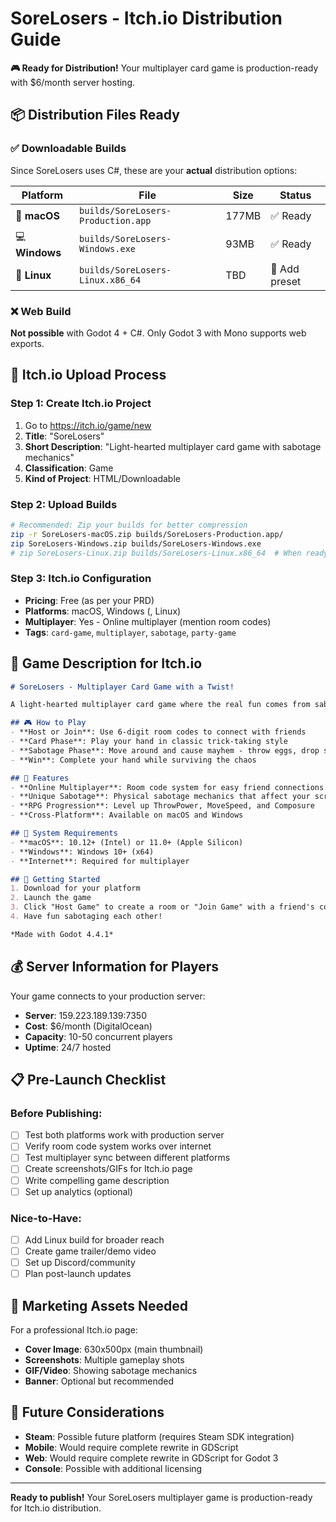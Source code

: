 # SoreLosers - Itch.io Distribution Guide

**🎮 Ready for Distribution!** Your multiplayer card game is production-ready with $6/month server hosting.

## 📦 **Distribution Files Ready**

### ✅ **Downloadable Builds**
Since SoreLosers uses C#, these are your **actual** distribution options:

| Platform | File | Size | Status |
|----------|------|------|--------|
| 🍎 **macOS** | `builds/SoreLosers-Production.app` | 177MB | ✅ Ready |
| 💻 **Windows** | `builds/SoreLosers-Windows.exe` | 93MB | ✅ Ready |
| 🐧 **Linux** | `builds/SoreLosers-Linux.x86_64` | TBD | 🔧 Add preset |

### ❌ **Web Build**
**Not possible** with Godot 4 + C#. Only Godot 3 with Mono supports web exports.

## 🚀 **Itch.io Upload Process**

### **Step 1: Create Itch.io Project**
1. Go to https://itch.io/game/new
2. **Title**: "SoreLosers"
3. **Short Description**: "Light-hearted multiplayer card game with sabotage mechanics"
4. **Classification**: Game
5. **Kind of Project**: HTML/Downloadable

### **Step 2: Upload Builds**
```bash
# Recommended: Zip your builds for better compression
zip -r SoreLosers-macOS.zip builds/SoreLosers-Production.app/
zip SoreLosers-Windows.zip builds/SoreLosers-Windows.exe
# zip SoreLosers-Linux.zip builds/SoreLosers-Linux.x86_64  # When ready
```

### **Step 3: Itch.io Configuration**
- **Pricing**: Free (as per your PRD)
- **Platforms**: macOS, Windows (, Linux)
- **Multiplayer**: Yes - Online multiplayer (mention room codes)
- **Tags**: `card-game`, `multiplayer`, `sabotage`, `party-game`

## 🎯 **Game Description for Itch.io**

```markdown
# SoreLosers - Multiplayer Card Game with a Twist!

A light-hearted multiplayer card game where the real fun comes from sabotaging your opponents! 

## 🎮 How to Play
- **Host or Join**: Use 6-digit room codes to connect with friends
- **Card Phase**: Play your hand in classic trick-taking style  
- **Sabotage Phase**: Move around and cause mayhem - throw eggs, drop stink bombs!
- **Win**: Complete your hand while surviving the chaos

## 🌟 Features
- **Online Multiplayer**: Room code system for easy friend connections
- **Unique Sabotage**: Physical sabotage mechanics that affect your screen
- **RPG Progression**: Level up ThrowPower, MoveSpeed, and Composure
- **Cross-Platform**: Available on macOS and Windows

## 🎯 System Requirements
- **macOS**: 10.12+ (Intel) or 11.0+ (Apple Silicon)
- **Windows**: Windows 10+ (x64)
- **Internet**: Required for multiplayer

## 🚀 Getting Started
1. Download for your platform
2. Launch the game
3. Click "Host Game" to create a room or "Join Game" with a friend's code
4. Have fun sabotaging each other!

*Made with Godot 4.4.1*
```

## 💰 **Server Information for Players**

Your game connects to your production server:
- **Server**: 159.223.189.139:7350
- **Cost**: $6/month (DigitalOcean)
- **Capacity**: 10-50 concurrent players
- **Uptime**: 24/7 hosted

## 📋 **Pre-Launch Checklist**

### Before Publishing:
- [ ] Test both platforms work with production server
- [ ] Verify room code system works over internet
- [ ] Test multiplayer sync between different platforms
- [ ] Create screenshots/GIFs for Itch.io page
- [ ] Write compelling game description
- [ ] Set up analytics (optional)

### Nice-to-Have:
- [ ] Add Linux build for broader reach
- [ ] Create game trailer/demo video
- [ ] Set up Discord/community
- [ ] Plan post-launch updates

## 🎨 **Marketing Assets Needed**

For a professional Itch.io page:
- **Cover Image**: 630x500px (main thumbnail)
- **Screenshots**: Multiple gameplay shots
- **GIF/Video**: Showing sabotage mechanics
- **Banner**: Optional but recommended

## 🔧 **Future Considerations**

- **Steam**: Possible future platform (requires Steam SDK integration)
- **Mobile**: Would require complete rewrite in GDScript
- **Web**: Would require complete rewrite in GDScript for Godot 3
- **Console**: Possible with additional licensing

---

**Ready to publish!** Your SoreLosers multiplayer game is production-ready for Itch.io distribution. 